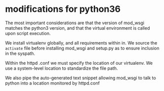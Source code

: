 # modifications for python36

The most important considerations are that the version of mod_wsgi matches the python3 version,
and that the virtual environment is called upon script execution.

We install virtualenv globally, and all requirements within in.
We source the `activate` file before installing mod_wsgi and setup.py as to ensure inclusion in the syspath.

Within the httpd .conf we must specify the location of our virtualenv. We use a system-level location to standardize the file path.

We also pipe the auto-generated text snippet allowing mod_wsgi to talk to python into a location monitored by httpd.conf
